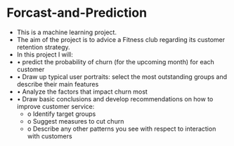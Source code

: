 # Forcast-and-Prediction
- This is a machine learning project.
- The aim of the project is to advice a Fitness club regarding its customer retention strategy. 
- In this project I will:
- • predict the probability of churn (for the upcoming month) for each customer
- • Draw up typical user portraits: select the most outstanding groups and describe their main features
- • Analyze the factors that impact churn most
- • Draw basic conclusions and develop recommendations on how to improve customer service:
    - o Identify target groups
    - o Suggest measures to cut churn
    - o Describe any other patterns you see with respect to interaction with customers
